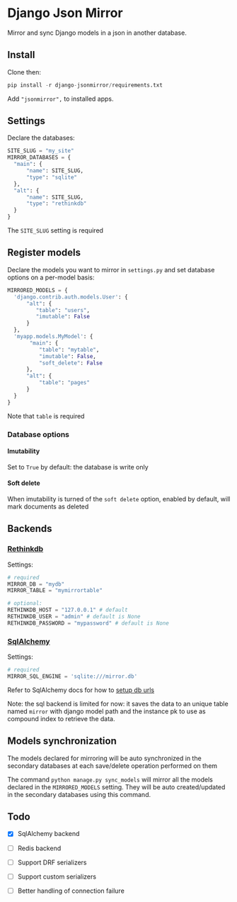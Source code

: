 # Django Json Mirror

Mirror and sync Django models in a json in another database. 

## Install

Clone then:

  ```python
pip install -r django-jsonmirror/requirements.txt
  ```

Add ``"jsonmirror",`` to installed apps.

## Settings

Declare the databases:

  ```python
SITE_SLUG = "my_site"
MIRROR_DATABASES = {
    "main": {
        "name": SITE_SLUG,
        "type": "sqlite"
    },
    "alt": {
        "name": SITE_SLUG,
        "type": "rethinkdb"
    }
}
  ```

The `SITE_SLUG` setting is required

## Register models

Declare the models you want to mirror in `settings.py` and set database options on a per-model basis:

  ```python
MIRRORED_MODELS = {
    'django.contrib.auth.models.User': {
        "alt": {
           "table": "users",
           "imutable": False
        }
    },
    'myapp.models.MyModel': {
         "main": {
            "table": "mytable",
            "imutable": False,
            "soft_delete": False
        },
        "alt": {
            "table": "pages"
        }
    }
}
  ```

Note that `table` is required

### Database options

#### Imutability

Set to `True` by default: the database is write only

#### Soft delete

When imutability is turned of the `soft delete` option, enabled by default, will mark documents as deleted
  
## Backends

### [Rethinkdb](https://rethinkdb.com)

Settings:

  ```python
# required
MIRROR_DB = "mydb"
MIRROR_TABLE = "mymirrortable"

# optional:
RETHINKDB_HOST = "127.0.0.1" # default
RETHINKDB_USER = "admin" # default is None
RETHINKDB_PASSWORD = "mypassword" # default is None
  ```

### [SqlAlchemy](http://www.sqlalchemy.org/)

Settings:

  ```python
# required
MIRROR_SQL_ENGINE = 'sqlite:///mirror.db'
  ```
Refer to SqlAlchemy docs for how to [setup db urls](http://docs.sqlalchemy.org/en/latest/core/engines.html#database-urls)

Note: the sql backend is limited for now: it saves the data to an unique table named `mirror` with django model path and
the instance pk to use as compound index to retrieve the data.

## Models synchronization

The models declared for mirroring will be auto synchronized in the secondary databases at each save/delete 
operation performed on them

The command ``python manage.py sync_models`` will mirror all the models declared in the ``MIRRORED_MODELS`` setting.
They will be auto created/updated in the secondary databases using this command.

## Todo

- [x] SqlAlchemy backend
- [ ] Redis backend
- [ ] Support DRF serializers
- [ ] Support custom serializers
- [ ] Better handling of connection failure
 